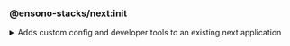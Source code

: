 ### @ensono-stacks/next:init

<details>
<summary>Adds custom config and developer tools to an existing next application</summary>

The next init generator will add a custom ESlint config to an existing NextJs application, install `eslint-plugin-testing-library` to the project. as well as update project.json with a custom test config to allow coverage collection from [jest](https://jestjs.io/).

## Prerequisites

An existing [Next](https://nextjs.org/) application

## Usage

```bash
nx g @ensono-stacks/next:init
```

### Command line arguments

The following command line arguments are available:

| Option    | Description           | Type      | Accepted Values   |Default            |
| ---       | -------------------   | ---       | ---               | ---               |
| --project | Name of the existing next application  | string   |  nameOfApplication       | N/A              |

### Generator Output
##### The next init plugin will 

- Update ESLint config with Ensono Stacks best practices


- Install [eslint-plugin-testing-library](https://github.com/testing-library/eslint-plugin-testing-library) to allow best practices and anticipate common mistakes when writing tests with Testing Library
```json title="/package.json"
"dependencies": {
    ...otherDependencies
    "eslint-plugin-testing-library": "5.9.1",
},
```

- Update `project.json` NX test command with a custom test config to allow for coverage collection


</details>